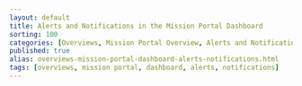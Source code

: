 ```yaml
---
layout: default
title: Alerts and Notifications in the Mission Portal Dashboard
sorting: 100
categories: [Overviews, Mission Portal Overview, Alerts and Notifications in the Mission Portal Dashboard]
published: true
alias: overviews-mission-portal-dashboard-alerts-notifications.html
tags: [overviews, mission portal, dashboard, alerts, notifications]
---
```


